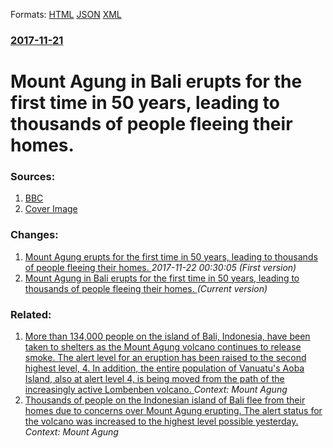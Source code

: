 
Formats: [HTML](/news/2017/11/21/mount-agung-in-bali-erupts-for-the-first-time-in-50-years-leading-to-thousands-of-people-fleeing-their-homes.html)  [JSON](/news/2017/11/21/mount-agung-in-bali-erupts-for-the-first-time-in-50-years-leading-to-thousands-of-people-fleeing-their-homes.json)  [XML](/news/2017/11/21/mount-agung-in-bali-erupts-for-the-first-time-in-50-years-leading-to-thousands-of-people-fleeing-their-homes.xml)  

### [2017-11-21](/news/2017/11/21/index.md)

# Mount Agung in Bali erupts for the first time in 50 years, leading to thousands of people fleeing their homes. 




### Sources:

1. [BBC](http://www.bbc.com/news/world-asia-42070362)
1. [Cover Image](https://ichef.bbci.co.uk/news/1024/cpsprodpb/FFCC/production/_98848456_devingray5.jpg)

### Changes:

1. [Mount Agung erupts for the first time in 50 years, leading to thousands of people fleeing their homes. ](/news/2017/11/21/mount-agung-erupts-for-the-first-time-in-50-years-leading-to-thousands-of-people-fleeing-their-homes.md) _2017-11-22 00:30:05 (First version)_
1. [Mount Agung in Bali erupts for the first time in 50 years, leading to thousands of people fleeing their homes. ](/news/2017/11/21/mount-agung-in-bali-erupts-for-the-first-time-in-50-years-leading-to-thousands-of-people-fleeing-their-homes.md) _(Current version)_

### Related:

1. [More than 134,000 people on the island of Bali, Indonesia, have been taken to shelters as the Mount Agung volcano continues to release smoke. The alert level for an eruption has been raised to the second highest level, 4. In addition, the entire population of Vanuatu's Aoba Island, also at alert level 4, is being moved from the path of the increasingly active Lombenben volcano. ](/news/2017/09/28/more-than-134-000-people-on-the-island-of-bali-indonesia-have-been-taken-to-shelters-as-the-mount-agung-volcano-continues-to-release-smoke.md) _Context: Mount Agung_
2. [Thousands of people on the Indonesian island of Bali flee from their homes due to concerns over Mount Agung erupting. The alert status for the volcano was increased to the highest level possible yesterday. ](/news/2017/09/23/thousands-of-people-on-the-indonesian-island-of-bali-flee-from-their-homes-due-to-concerns-over-mount-agung-erupting-the-alert-status-for-t.md) _Context: Mount Agung_
